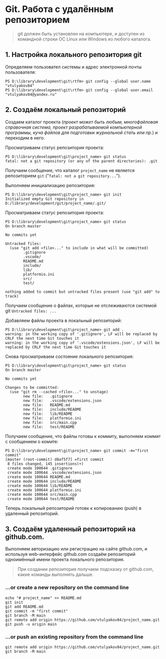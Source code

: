 #  Git. Работа с удалённым репозиторием

> git должен быть установлен на компьютере, и доступен из командной строки ОС Linux или Windows из любого каталога.

## 1. Настройка локального репозитория git

Определяем пользовател системы и адрес электронной почты пользователя:
```
PS D:\library\development\git\rtfm> git config --global user.name "vtulyakov84"
PS D:\library\development\git\rtfm> git config --global user.email "vtulyakov84@yandex.ru"
```

## 2. Создаём локальный репозиторий
Создаем каталог проекта (_проект может быть любым, многофайловая справочная система, проект разрабатываемой компьютерной программы, куча файлов для подготовки журнальной стать или пр._) и переходим в него.

Просматриваем статус репозитория проекта:
```
PS D:\library\development\git\project_name> git status
fatal: not a git repository (or any of the parent directories): .git
```

Получаем сообщение, что каталог `project_name` не является репозиторием `git` ("`fatal: not a git repository...`").

Выполняем инициализацию репозитория:
```
PS D:\library\development\git\project_name> git init
Initialized empty Git repository in D:/library/development/git/project_name/.git/
```

Просматриваем статус репозитория проекта:
```
PS D:\library\development\git\project_name> git status
On branch master

No commits yet

Untracked files:
  (use "git add <file>..." to include in what will be committed)
        .gitignore
        .vscode/
        README.md
        include/
        lib/
        platformio.ini
        src/
        test/

nothing added to commit but untracked files present (use "git add" to track)
```

Получаем сообщение о файлах, которые не отслеживаются системой git `Untracked files: ...`

Добавляем файлы проекта в локальный репозиторий:
```
PS D:\library\development\git\project_name> git add .
warning: in the working copy of '.gitignore', LF will be replaced by CRLF the next time Git touches it
warning: in the working copy of '.vscode/extensions.json', LF will be replaced by CRLF the next time Git touches it
```

Снова просматриваем состояние локального репозитория:
```
PS D:\library\development\git\project_name> git status
On branch master

No commits yet

Changes to be committed:
  (use "git rm --cached <file>..." to unstage)
        new file:   .gitignore
        new file:   .vscode/extensions.json
        new file:   README.md
        new file:   include/README
        new file:   lib/README
        new file:   platformio.ini
        new file:   src/main.cpp
        new file:   test/README
```

Получаем сообщение, что файлы готовы к коммиту, выполняем коммит с сообщением о комите:
```
PS D:\library\development\git\project_name> git commit -m="first commit"
[master (root-commit) d8af5f7] =first commit
 8 files changed, 145 insertions(+)
 create mode 100644 .gitignore
 create mode 100644 .vscode/extensions.json
 create mode 100644 README.md
 create mode 100644 include/README
 create mode 100644 lib/README
 create mode 100644 platformio.ini
 create mode 100644 src/main.cpp
 create mode 100644 test/README
```

Теперь локальный репозиторий готовк к копированию (push) в удаленный репозиторий.

## 3. Создаём удаленный репозиторий на github.com.

Выполняем авторизацию или регистрацию на сайте github.com, и используя web-интерфейс github.com создаём репозиторий одноимённый имени проекта локального репозитория. 

> При создании репозитория получаем подсказку от github.com, какие команды выполнять дальше.

### …or create a new repository on the command line
```
echo "# project_name" >> README.md
git init
git add README.md
git commit -m "first commit"
git branch -M main
git remote add origin https://github.com/vtulyakov84/project_name.git
git push -u origin main
```

### …or push an existing repository from the command line
```
git remote add origin https://github.com/vtulyakov84/project_name.git
git branch -M main
```
